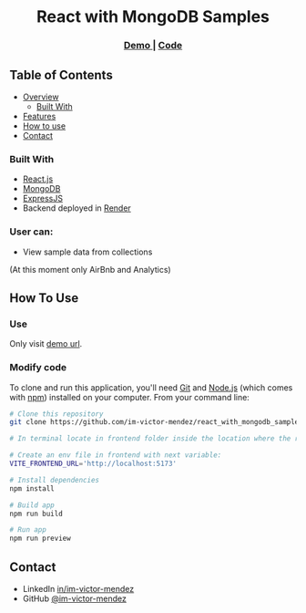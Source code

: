 <h1 align="center">React with MongoDB Samples</h1>

<div align="center">
  <h3>
    <a href="https://im-victor-mendez-react-with-mongodb.netlify.app/">
      Demo
    </a>
    <span> | </span>
    <a href="https://github.com/im-victor-mendez/random_quote">
      Code
    </a>
  </h3>
</div>

## Table of Contents

- [Overview](#overview)
  - [Built With](#built-with)
- [Features](#features)
- [How to use](#how-to-use)
- [Contact](#contact)

### Built With

- [React.js](https://reactjs.org/)
- [MongoDB](https://www.mongodb.com/)
- [ExpressJS](https://expressjs.com/)
- Backend deployed in [Render](https://render.com)

### User can:
- View sample data from collections

(At this moment only AirBnb and Analytics)

## How To Use

### Use

Only visit [demo url](https://im-victor-mendez-react-with-mongodb.netlify.app/).

### Modify code

To clone and run this application, you'll need [Git](https://git-scm.com) and [Node.js](https://nodejs.org/en/download/) (which comes with [npm](http://npmjs.com)) installed on your computer. From your command line:

```bash
# Clone this repository
git clone https://github.com/im-victor-mendez/react_with_mongodb_samples.git

# In terminal locate in frontend folder inside the location where the repository was cloned

# Create an env file in frontend with next variable:
VITE_FRONTEND_URL='http://localhost:5173'

# Install dependencies
npm install

# Build app
npm run build

# Run app
npm run preview
```

## Contact

- LinkedIn [in/im-victor-mendez](https://www.linkedin.com/in/im-victor-mendez/)
- GitHub [@im-victor-mendez](https://github.com/im-victor-mendez)
